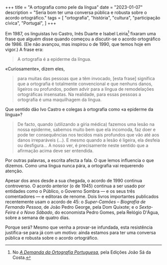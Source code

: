 +++
title = "A ortografia como pele da língua"
date = "2023-01-07"
description = "Seria bom ter uma conversa pública e robusta sobre o acordo ortográfico."
tags = [
    "ortografia", "história", "cultura", "participação cívica", "Portugal", 
]
+++

Em 1987, os linguistas Ivo Castro, Inês Duarte e Isabel Leiria[^fn1] fixaram uma frase que alguém disse quando começou a discutir-se o acordo ortográfico de 1986. (Ele não avançou, mas inspirou o de 1990, que temos hoje em vigor.) A frase era:

>A ortografia é a epiderme da língua.

«Curiosamente», dizem eles,

>para muitas das pessoas que a têm invocado, [esta frase] significa que a ortografia é totalmente convencional e que nenhuns danos, ligeiros ou profundos, podem advir para a língua de remodelações ortográficas insensatas. Na realidade, para essas pessoas a ortografia é uma maquilhagem da língua.

Que sentido dão Ivo Castro e colegas à ortografia como «a epiderme da língua»?

>De facto, quando (utilizando a gíria médica) fazemos uma lesão na nossa epiderme, sabemos muito bem que ela incomoda, faz doer e pode ter consequências nos tecidos mais profundos que vão até aos danos irreparáveis (…). E mesmo quando a lesão é ligeira, ela desfeia ou desfigura… A nosso ver, é precisamente neste sentido que a afirmação acima deve ser entendida.

Por outras palavras, a escrita afecta a fala. O que lemos influencia o que dizemos. Como uma língua nunca pára, a ortografia vai requerendo atenção.

Apesar dos anos desde a sua chegada, o acordo de 1990 continua controverso. O acordo anterior (o de 1945) continua a ser usado por entidades como o Público, o Governo Sombra — e os seus três comentadores — e editoras de renome. Dois livros importantes publicados recentemente usam o acordo de 45: o _Super-Camões – Biografia de Fernando Pessoa_, de João Pedro George, pela Dom Quixote; e o _Sexta-Feira é o Novo Sábado_, do economista Pedro Gomes, pela Relógio D'Água, sobre a semana de quatro dias.

Porque será? Mesmo que venha a provar-se infundada, esta resistência justifica-se para já com um motivo: ainda estamos para ter uma conversa pública e robusta sobre o acordo ortográfico.

[^fn1]: No [_A Demanda da Ortografia Portuguesa_](https://www.wook.pt/livro/a-demanda-da-ortografia-portuguesa-ines-duarte/171767), pela Edições João Sá da Costa.
